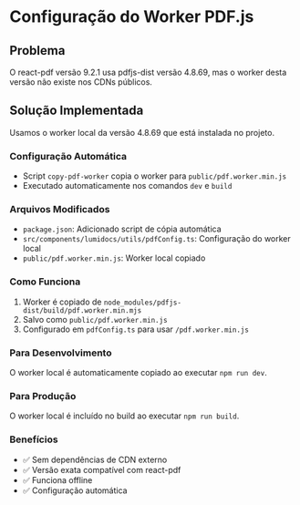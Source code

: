 # Configuração do Worker PDF.js

## Problema
O react-pdf versão 9.2.1 usa pdfjs-dist versão 4.8.69, mas o worker desta versão não existe nos CDNs públicos.

## Solução Implementada
Usamos o worker local da versão 4.8.69 que está instalada no projeto.

### Configuração Automática
- Script `copy-pdf-worker` copia o worker para `public/pdf.worker.min.js`
- Executado automaticamente nos comandos `dev` e `build`

### Arquivos Modificados
- `package.json`: Adicionado script de cópia automática
- `src/components/lumidocs/utils/pdfConfig.ts`: Configuração do worker local
- `public/pdf.worker.min.js`: Worker local copiado

### Como Funciona
1. Worker é copiado de `node_modules/pdfjs-dist/build/pdf.worker.min.mjs`
2. Salvo como `public/pdf.worker.min.js` 
3. Configurado em `pdfConfig.ts` para usar `/pdf.worker.min.js`

### Para Desenvolvimento
O worker local é automaticamente copiado ao executar `npm run dev`.

### Para Produção
O worker local é incluído no build ao executar `npm run build`.

### Benefícios
- ✅ Sem dependências de CDN externo
- ✅ Versão exata compatível com react-pdf
- ✅ Funciona offline
- ✅ Configuração automática